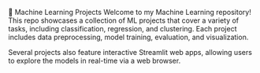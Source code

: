 🤖 Machine Learning Projects
Welcome to my Machine Learning repository! This repo showcases a collection of ML projects that cover a variety of tasks, including classification, regression, and clustering. Each project includes data preprocessing, model training, evaluation, and visualization.

Several projects also feature interactive Streamlit web apps, allowing users to explore the models in real-time via a web browser.

